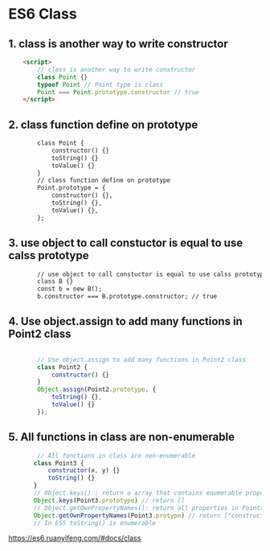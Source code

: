 # ES6 Class

## 1. class is another way to write constructor

```html
    <script>
        // class is another way to write constructor
        class Point {}
        typeof Point // Point type is class
        Point === Point.prototype.constructor // true
    </script>
```
## 2. class function define on prototype 

```html
        class Point {
            constructor() {}
            toString() {}
            toValue() {}
        }
        // class function define on prototype 
        Point.prototype = {
            constructor() {},
            toString() {},
            toValue() {},
        };
```
## 3. use object to call constuctor is equal to use calss prototype
```html
        // use object to call constuctor is equal to use calss prototype
        class B {}
        const b = new B();
        b.constructor === B.prototype.constructor; // true
```

## 4. Use object.assign to add many functions in Point2 class
```javascript

        // Use object.assign to add many functions in Point2 class
        class Point2 {
            constructor() {}
        }
        Object.assign(Point2.prototype, {
            toString() {},
            toValue() {}
        });
 ```
 ## 5. All functions in class are non-enumerable
 ```javascript
         // All functions in class are non-enumerable
        class Point3 {
            constructor(x, y) {}
            toString() {}
        }
        // Object.keys() : return a array that contains enumerable properties in Point3
        Object.keys(Point3.prototype) // return []
        // Object.getOwnPropertyNames(): return all properties in Points
        Object.getOwnPropertyNames(Point3.protype) // return ["constructor", "toString"]
        // In ES5 toString() is enumerable
 ```         
https://es6.ruanyifeng.com/#docs/class
